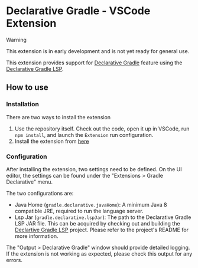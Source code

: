 # Declarative Gradle - VSCode Extension

> [!WARNING]  
> This extension is in early development and is not yet ready for general use.

This extension provides support for [Declarative Gradle](https://github.com/gradle/declarative-gradle) feature using the [Declarative Gradle LSP](https://github.com/gradle/declarative-lsp).

## How to use

### Installation

There are two ways to install the extension

1.  Use the repository itself. Check out the code, open it up in VSCode, run `npm install`, and launch the `Extension` run configuration.
1.  Install the extension from [here](https://gradle.github.io/declarative-vscode-extension/)

### Configuration

After installing the extension, two settings need to be defined.
On the UI editor, the settings can be found under the "Extensions > Gradle Declarative" menu.

The two configurations are:

- Java Home (`gradle.declarative.javaHome`): A minimum Java 8 compatible JRE, required to run the language server.
- Lsp Jar (`gradle.declarative.lspJar`): The path to the Declarative Gradle LSP JAR file. This can be acquired by checking out and building the [Declartive Gradle LSP](https://github.com/gradle/declarative-lsp) project. Please refer to the project's README for more information.

The "Output > Declarative Gradle" window should provide detailed logging.
If the extension is not working as expected, please check this output for any errors.
